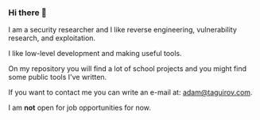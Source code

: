 ### Hi there 👋

I am a security researcher and I like reverse engineering, vulnerability research, and exploitation.

I like low-level development and making useful tools.

On my repository you will find a lot of school projects and you might find some public tools I've written.

If you want to contact me you can write an e-mail at: adam@taguirov.com.

I am **not** open for job opportunities for now.

<!--
**AdamTaguirov/AdamTaguirov** is a ✨ _special_ ✨ repository because its `README.md` (this file) appears on your GitHub profile.

Here are some ideas to get you started:

- 🔭 I’m currently working on ...
- 🌱 I’m currently learning ...
- 👯 I’m looking to collaborate on ...
- 🤔 I’m looking for help with ...
- 💬 Ask me about ...
- 📫 How to reach me: ...
- 😄 Pronouns: ...
- ⚡ Fun fact: ...
-->
